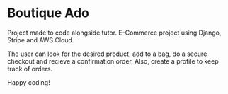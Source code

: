 # Boutique Ado

Project made to code alongside tutor.
E-Commerce project using Django, Stripe and AWS Cloud.

The user can look for the desired product, add to a bag, do a secure checkout and recieve a confirmation order.
Also, create a profile to keep track of orders.

Happy coding!
